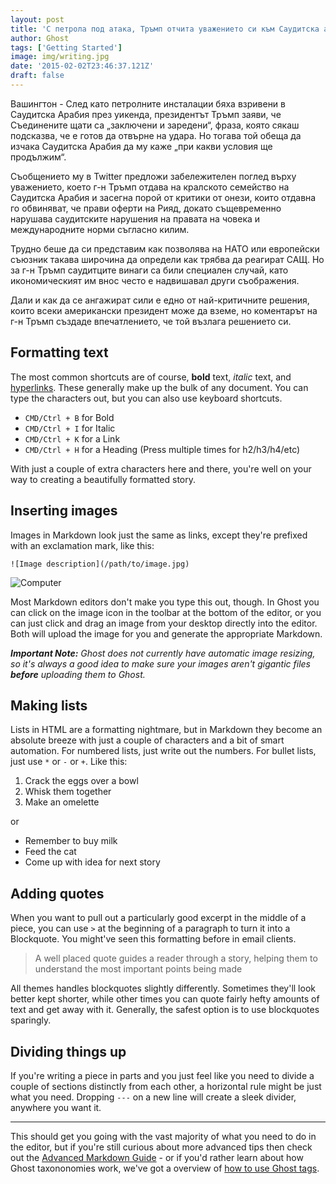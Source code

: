 ```yaml
---
layout: post
title: 'С петрола под атака, Тръмп отчита уважението си към Саудитска арабия'
author: Ghost
tags: ['Getting Started']
image: img/writing.jpg
date: '2015-02-02T23:46:37.121Z'
draft: false
---
```


Вашингтон - След като петролните инсталации бяха взривени в Саудитска Арабия през уикенда, президентът Тръмп заяви, че Съединените щати са „заключени и заредени“, фраза, която сякаш подсказва, че е готов да отвърне на удара. Но тогава той обеща да изчака Саудитска Арабия да му каже „при какви условия ще продължим“.

Съобщението му в Twitter предложи забележителен поглед върху уважението, което г-н Тръмп отдава на кралското семейство на Саудитска Арабия и засегна порой от критики от онези, които отдавна го обвиняват, че прави оферти на Рияд, докато същевременно нарушава саудитските нарушения на правата на човека и международните норми съгласно килим.

Трудно беше да си представим как позволява на НАТО или европейски съюзник такава широчина да определи как трябва да реагират САЩ. Но за г-н Тръмп саудитците винаги са били специален случай, като икономическият им внос често е надвишавал други съображения.

Дали и как да се ангажират сили е едно от най-критичните решения, които всеки американски президент може да вземе, но коментарът на г-н Тръмп създаде впечатлението, че той възлага решението си.

## Formatting text

The most common shortcuts are of course, **bold** text, _italic_ text, and [hyperlinks](https://example.com). These generally make up the bulk of any document. You can type the characters out, but you can also use keyboard shortcuts.

- `CMD/Ctrl + B` for Bold
- `CMD/Ctrl + I` for Italic
- `CMD/Ctrl + K` for a Link
- `CMD/Ctrl + H` for a Heading (Press multiple times for h2/h3/h4/etc)

With just a couple of extra characters here and there, you're well on your way to creating a beautifully formatted story.

## Inserting images

Images in Markdown look just the same as links, except they're prefixed with an exclamation mark, like this:

`![Image description](/path/to/image.jpg)`

![Computer](img/computer.jpg)

Most Markdown editors don't make you type this out, though. In Ghost you can click on the image icon in the toolbar at the bottom of the editor, or you can just click and drag an image from your desktop directly into the editor. Both will upload the image for you and generate the appropriate Markdown.

_**Important Note:** Ghost does not currently have automatic image resizing, so it's always a good idea to make sure your images aren't gigantic files **before** uploading them to Ghost._

## Making lists

Lists in HTML are a formatting nightmare, but in Markdown they become an absolute breeze with just a couple of characters and a bit of smart automation. For numbered lists, just write out the numbers. For bullet lists, just use `*` or `-` or `+`. Like this:

1. Crack the eggs over a bowl
2. Whisk them together
3. Make an omelette

or

- Remember to buy milk
- Feed the cat
- Come up with idea for next story

## Adding quotes

When you want to pull out a particularly good excerpt in the middle of a piece, you can use `>` at the beginning of a paragraph to turn it into a Blockquote. You might've seen this formatting before in email clients.

> A well placed quote guides a reader through a story, helping them to understand the most important points being made

All themes handles blockquotes slightly differently. Sometimes they'll look better kept shorter, while other times you can quote fairly hefty amounts of text and get away with it. Generally, the safest option is to use blockquotes sparingly.

## Dividing things up

If you're writing a piece in parts and you just feel like you need to divide a couple of sections distinctly from each other, a horizontal rule might be just what you need. Dropping `---` on a new line will create a sleek divider, anywhere you want it.

---

This should get you going with the vast majority of what you need to do in the editor, but if you're still curious about more advanced tips then check out the [Advanced Markdown Guide](/advanced-markdown/) - or if you'd rather learn about how Ghost taxononomies work, we've got a overview of [how to use Ghost tags](/using-tags/).
